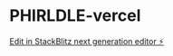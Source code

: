 # PHIRLDLE-vercel

[Edit in StackBlitz next generation editor ⚡️](https://stackblitz.com/~/github.com/phillvdm/PHIRLDLE-vercel)